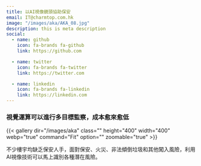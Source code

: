 ```yaml
---
title: 以AI視像鏡頭協助保安
email: IT@charmtop.com.hk
image: "/images/aka/AKA_08.jpg"
description: this is meta description
social:
  - name: github
    icon: fa-brands fa-github
    link: https://github.com

  - name: twitter
    icon: fa-brands fa-twitter
    link: https://twitter.com

  - name: linkedin
    icon: fa-brands fa-linkedin
    link: https://linkedin.com
---
```

  

### 視覺運算可以進行多目標監察，成本愈來愈低

{{< gallery dir="/images/aka" class="" height="400" width="400" webp="true" command="Fit" option="" zoomable="true" >}}

不少樓宇均缺乏保安人手，面對保安、火災、非法傾倒垃圾和其他闖入風險，利用AI視像技術可以馬上識別各種潛在風險。